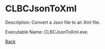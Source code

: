 
# CLBCJsonToXml

Description:
Convert a Json file to an Xml file.
          
Executable Name: CLBCJsonToXml.exe.

<a href="../../README.md">Back</a>